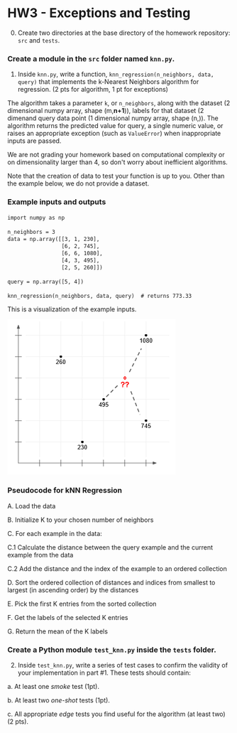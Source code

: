 # HW3 - Exceptions and Testing

0. Create two directories at the base directory of the homework repository: `src` and `tests`.

### Create a module in the `src` folder named `knn.py`.

1. Inside `knn.py`, write a function, `knn_regression(n_neighbors, data, query)` that implements the k-Nearest Neighbors algorithm for regression. (2 pts for algorithm, 1 pt for exceptions)

The algorithm takes a parameter `k`, or `n_neighbors`, along with the dataset (2 dimensional numpy array, shape (m,**n+1**)), labels for that dataset (2 dimenand query data point (1 dimensional numpy array, shape (n,)). The algorithm returns the predicted value for query, a single numeric value, or raises an appropriate exception (such as `ValueError`) when inappropriate inputs are passed.

We are not grading your homework based on computational complexity or on dimensionality larger than 4, so don't worry about inefficient algorithms.

Note that the creation of data to test your function is up to you. Other than the example below, we do not provide a dataset.

### Example inputs and outputs

```
import numpy as np

n_neighbors = 3
data = np.array([[3, 1, 230],
                 [6, 2, 745],
                 [6, 6, 1080],
                 [4, 3, 495],
                 [2, 5, 260]])

query = np.array([5, 4])

knn_regression(n_neighbors, data, query)  # returns 773.33
```

This is a visualization of the example inputs.

![Example diagram](knn-hw3-diagram.png)

### Pseudocode for kNN Regression

A. Load the data

B. Initialize K to your chosen number of neighbors

C. For each example in the data:

C.1 Calculate the distance between the query example and the current example from the data

C.2 Add the distance and the index of the example to an ordered collection

D. Sort the ordered collection of distances and indices from smallest to largest (in ascending order) by the distances

E. Pick the first K entries from the sorted collection

F. Get the labels of the selected K entries

G. Return the mean of the K labels

### Create a Python module `test_knn.py` inside the `tests` folder.

2. Inside `test_knn.py`, write a series of test cases to confirm the validity of your implementation in part #1. These tests should contain:

a. At least one *smoke* test (1pt).

b. At least two *one-shot* tests (1pt).

c. All appropriate *edge* tests you find useful for the algorithm (at least two) (2 pts).
